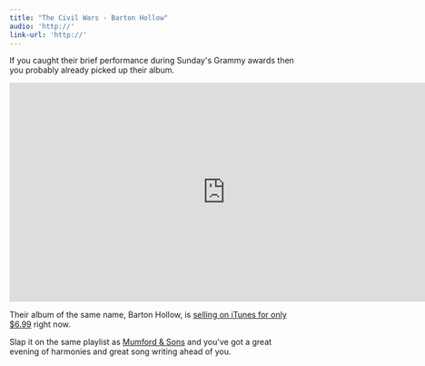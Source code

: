 ```yaml
---
title: "The Civil Wars - Barton Hollow"
audio: 'http://'
link-url: 'http://'
---
```

<p>If you caught their brief performance during Sunday's Grammy awards then you probably already picked up their album.</p>
<p><iframe width="759" height="386" src="http://www.youtube.com/embed/A-DB2btV2oQ" frameborder="0" allowfullscreen></iframe></p>
<p>Their album of the same name, Barton Hollow, is <a href="http://click.linksynergy.com/fs-bin/stat?id=6PFrOqNV4B8&offerid=146261&type=3&subid=0&tmpid=1826&RD_PARM1=http%253A%252F%252Fitunes.apple.com%252Fca%252Falbum%252Fbarton-hollow%252Fid443642774%253Fuo%253D4%2526partnerId%253D30" target="itunes_store">selling on iTunes for only $6.99</a> right now.</p>
<p>Slap it on the same playlist as <a href="https://chrisenns.com/2010/10/mumford-sons-via-bob-lefsetz/">Mumford &amp; Sons</a> and you've got a great evening of harmonies and great song writing ahead of you.</p>
